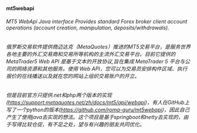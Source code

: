 #### mt5webapi
###### MT5 WebApi Java interface Provides standard Forex broker client account operations (account creation, manipulation, deposits/withdrawals).
###### 俄罗斯交易软件提供商迈达克（MetaQuotes）推进的MT5交易平台，是服务世界各地主要的外汇交易商和交易所等机构的主流外汇交易平台。目前它提供的MetaTrader5 Web API 是基于文本的开放协议,旨在集成 MetaTrader 5 平台与公司的网络资源和其他服务。使用 Web API，您可以为交易员安排构件区域、执行报价的在线播送以及就在您的网站上组织交易账户的开立。
###### 但是目前官方只提供.net和php两个版本的实现(https://support.metaquotes.net/zh/docs/mt5/api/webapi)，有人在GitHub上写了一个python的版本(https://github.com/roma-guru/mt5webapi)，因此自己产生了使用java去实现的想法。这个项目是基于springboot和netty去实现的，由于写得比较仓促，有不足之处，望与有兴趣的朋友共同优化。
